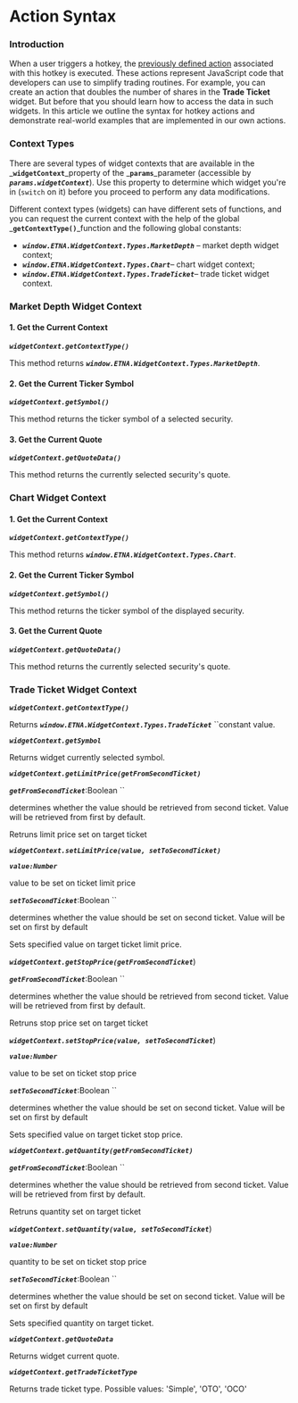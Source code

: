 # Action Syntax

### Introduction

When a user triggers a hotkey, the [previously defined action](./) associated with this hotkey is executed. These actions represent JavaScript code that developers can use to simplify trading routines. For example, you can create an action that doubles the number of shares in the **Trade Ticket** widget. But before that you should learn how to access the data in such widgets. In this article we outline the syntax for hotkey actions and demonstrate real-world examples that are implemented in our own actions.

### Context Types <a id="Webactionsdevelopment-ContextTypes"></a>

There are several types of widget contexts that are available in the _**`widgetContext`**_property of the _**`params`**_parameter \(accessible by _**`params.widgetContext`**_\). Use this property to determine which widget you're in \(`switch` on it\) before you proceed to perform any data modifications.

Different context types \(widgets\) can have different sets of functions, and you can request the current context with the help of the global _**`getContextType()`**_function and the following global constants:

* _**`window.ETNA.WidgetContext.Types.MarketDepth`**_ – market depth widget context;
* _**`window.ETNA.WidgetContext.Types.Chart`**_– chart widget context;
* _**`window.ETNA.WidgetContext.Types.TradeTicket`**_– trade ticket widget context.

### Market Depth Widget Context <a id="Webactionsdevelopment-Marketdepthwidgetcontextreference"></a>

#### 1. Get the Current Context

_**`widgetContext.getContextType()`**_

This method returns _**`window.ETNA.WidgetContext.Types.MarketDepth`**_.

#### 2. Get the Current Ticker Symbol

_**`widgetContext.getSymbol()`**_

This method returns the ticker symbol of a selected security.

#### 3. Get the Current Quote

_**`widgetContext.getQuoteData()`**_

This method returns the currently selected security's quote.

### Chart Widget Context <a id="Webactionsdevelopment-Chartwidgetcontextreference"></a>

#### 1. Get the Current Context

_**`widgetContext.getContextType()`**_

This method returns _**`window.ETNA.WidgetContext.Types.Chart`**_.

#### 2. Get the Current Ticker Symbol

_**`widgetContext.getSymbol()`**_

This method returns the ticker symbol of the displayed security.

#### 3. Get the Current Quote

_**`widgetContext.getQuoteData()`**_

This method returns the currently selected security's quote.

### Trade Ticket Widget Context <a id="Webactionsdevelopment-Tradeticketwidgetcontextreference"></a>

_**`widgetContext.getContextType()`**_

Returns _**`window.ETNA.WidgetContext.Types.TradeTicket`**_ ``constant value.

_**`widgetContext.getSymbol`**_

Returns widget currently selected symbol.

_**`widgetContext.getLimitPrice(getFromSecondTicket)`**_

_**`getFromSecondTicket`**_:Boolean ``

determines whether the value should be retrieved from  second ticket. Value will be retrieved from first by default.

Retruns limit price set on target ticket

_**`widgetContext.setLimitPrice(value, setToSecondTicket)`**_

_**`value:Number`**_

value to be set on ticket limit price

_**`setToSecondTicket`**_:Boolean ``

determines whether the value should be set on second ticket. Value will be set on first by default

Sets specified value on target ticket limit price.

_**`widgetContext.getStopPrice(getFromSecondTicket`**_\)

_**`getFromSecondTicket`**_:Boolean ``

determines whether the value should be retrieved from second ticket. Value will be retrieved from first by default.

Retruns stop price set on target ticket

_**`widgetContext.setStopPrice(value, setToSecondTicket`**_\)

_**`value:Number`**_

value to be set on ticket stop price

_**`setToSecondTicket`**_:Boolean ``

determines whether the value should be set on second ticket. Value will be set on first by default

Sets specified value on target ticket stop price.

_**`widgetContext.getQuantity(getFromSecondTicket)`**_

_**`getFromSecondTicket`**_:Boolean ``

determines whether the value should be retrieved from second ticket. Value will be retrieved from first by default.

Retruns quantity set on target ticket

_**`widgetContext.setQuantity(value, setToSecondTicket`**_\)

_**`value:Number`**_

quantity to be set on ticket stop price

_**`setToSecondTicket`**_:Boolean ``

determines whether the value should be set on second ticket. Value will be set on first by default

Sets specified quantity on target ticket.

_**`widgetContext.getQuoteData`**_

Returns widget current quote.

_**`widgetContext.getTradeTicketType`**_

Returns trade ticket type. Possible values: 'Simple', 'OTO', 'OCO'  


